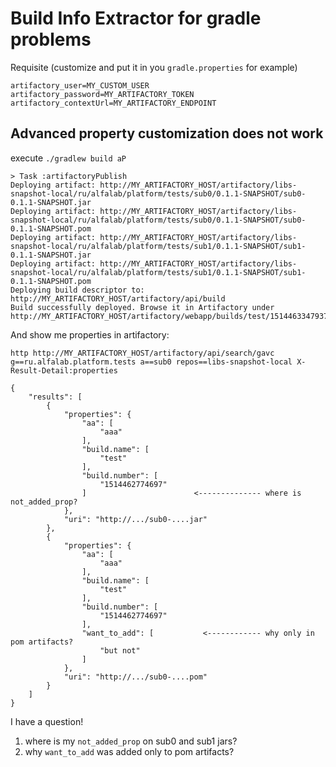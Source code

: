 # Build Info Extractor for gradle problems

Requisite (customize and put it in you `gradle.properties` for example)

    artifactory_user=MY_CUSTOM_USER
    artifactory_password=MY_ARTIFACTORY_TOKEN
    artifactory_contextUrl=MY_ARTIFACTORY_ENDPOINT


## Advanced property customization does not work

execute `./gradlew build aP`

    > Task :artifactoryPublish
    Deploying artifact: http://MY_ARTIFACTORY_HOST/artifactory/libs-snapshot-local/ru/alfalab/platform/tests/sub0/0.1.1-SNAPSHOT/sub0-0.1.1-SNAPSHOT.jar
    Deploying artifact: http://MY_ARTIFACTORY_HOST/artifactory/libs-snapshot-local/ru/alfalab/platform/tests/sub0/0.1.1-SNAPSHOT/sub0-0.1.1-SNAPSHOT.pom
    Deploying artifact: http://MY_ARTIFACTORY_HOST/artifactory/libs-snapshot-local/ru/alfalab/platform/tests/sub1/0.1.1-SNAPSHOT/sub1-0.1.1-SNAPSHOT.jar
    Deploying artifact: http://MY_ARTIFACTORY_HOST/artifactory/libs-snapshot-local/ru/alfalab/platform/tests/sub1/0.1.1-SNAPSHOT/sub1-0.1.1-SNAPSHOT.pom
    Deploying build descriptor to: http://MY_ARTIFACTORY_HOST/artifactory/api/build
    Build successfully deployed. Browse it in Artifactory under http://MY_ARTIFACTORY_HOST/artifactory/webapp/builds/test/1514463347937

And show me properties in artifactory:

    http http://MY_ARTIFACTORY_HOST/artifactory/api/search/gavc g==ru.alfalab.platform.tests a==sub0 repos==libs-snapshot-local X-Result-Detail:properties

    {
        "results": [
            {
                "properties": {
                    "aa": [
                        "aaa"
                    ],
                    "build.name": [
                        "test"
                    ],
                    "build.number": [
                        "1514462774697"
                    ]                        <-------------- where is not_added_prop?
                },
                "uri": "http://.../sub0-....jar"
            },
            {
                "properties": {
                    "aa": [
                        "aaa"
                    ],
                    "build.name": [
                        "test"
                    ],
                    "build.number": [
                        "1514462774697"
                    ],
                    "want_to_add": [           <------------ why only in pom artifacts?
                        "but not"
                    ]
                },
                "uri": "http://.../sub0-....pom"
            }
        ]
    }


I have a question!

1. where is  my `not_added_prop` on sub0 and sub1 jars?
2. why `want_to_add` was added only to pom artifacts?

